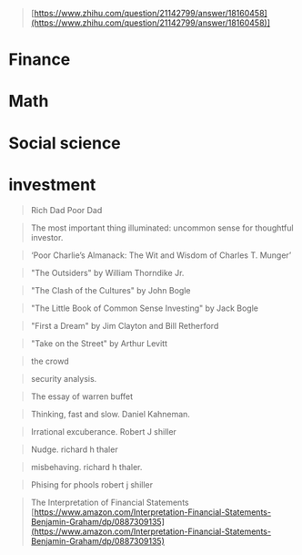 > [https://www.zhihu.com/question/21142799/answer/18160458](https://www.zhihu.com/question/21142799/answer/18160458)]
# Finance


# Math 

# Social science

# investment
> Rich Dad Poor Dad

> The most important thing illuminated: uncommon sense for thoughtful investor.

> ‘Poor Charlie’s Almanack: The Wit and Wisdom of Charles T. Munger’

>  "The Outsiders" by William Thorndike Jr.

>  "The Clash of the Cultures" by John Bogle

> "The Little Book of Common Sense Investing" by Jack Bogle

> "First a Dream" by Jim Clayton and Bill Retherford

> "Take on the Street" by Arthur Levitt

> the crowd

> security analysis.

> The essay of warren buffet

> Thinking,  fast and slow. Daniel Kahneman.

> Irrational excuberance. Robert J shiller

> Nudge. richard h thaler

> misbehaving.  richard h thaler.

> Phising for phools robert j shiller

>



> The Interpretation of Financial Statements [https://www.amazon.com/Interpretation-Financial-Statements-Benjamin-Graham/dp/0887309135](https://www.amazon.com/Interpretation-Financial-Statements-Benjamin-Graham/dp/0887309135)


<!--stackedit_data:
eyJoaXN0b3J5IjpbMTM1ODUxNjYyMl19
-->